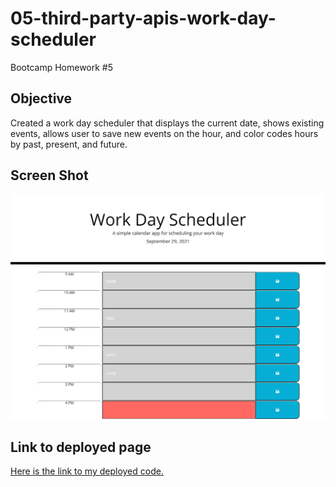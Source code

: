# 05-third-party-apis-work-day-scheduler
Bootcamp Homework #5

## Objective

Created a work day scheduler that displays the current date, shows existing events, allows user to save new events on the hour, and color codes hours by past, present, and future. 

## Screen Shot

![Here is a link to a screen shot of the home page.](./assets/images/screenshot.png)


## Link to deployed page

[Here is the link to my deployed code.](https://ljhofer.github.io/05-third-party-apis-work-day-scheduler//)
